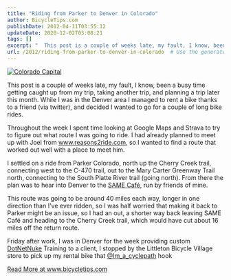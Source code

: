 ```yaml
---
title: "Riding from Parker to Denver in Colorado"
author: BicycleTips.com
publishDate: 2012-04-11T03:55:12
updateDate: 2020-12-02T03:08:21
tags: []
excerpt: "  This post is a couple of weeks late, my fault, I know, been a busy time getting caught up from my trip, taking another trip, and planning a trip later this month. While I was in the Denver area I managed to rent a bike thanks to a friend (via twitter), and decided I wanted to go for a couple of long bike rides.  Throughout the week I spent time looking at Google Maps and Strava to try to figure out what route I was going to ride. I had already planned to meet up with Joel from www.reasons2ride.com, so I wanted to find a route that worked out well with a place to meet him.  I settled on a ride from Parker Colorado, north up the Cherry Creek trail, connecting west to the C-470 trail, out to the Mary Carter Greenway Trail north, connecting to the South Platte River trail (going north). From there the plan was to hear into Denver to the SAME Café, run by friends of mine.  This route was going to be around 40 miles each way, longer in one direction than I've ever ridden, so I was half worried that making it back to Parker might be an issue, so I had an out, a shorter way back leaving SAME Café and heading to the Cherry Creek trail, which would have cut about 16 miles off the return route.  Friday after work, I was in Denver for the week providing custom DotNetNuke Training to a client, I stopped by the Littleton Bicycle Village store to pick up my rental bike that @Im_a_cyclepath hook "
url: /2012/riding-from-parker-to-denver-in-colorado  # Use the generated URL with year
---
```

<p><a data-ob_caption="Parker Colorado Trip" data-ob_link="TEST" data-ob_linktext="View Larger" data-ob_share="false" href="https://www.bicycletips.com/portals/18/content/3-12/header_705.jpg" name="TEST" rel="lightbox"><img alt="Colorado Capital" src="https://www.bicycletips.com/portals/18/content/3-12/header_705.jpg" /></a></p>  <p>This post is a couple of weeks late, my fault, I know, been a busy time getting caught up from my trip, taking another trip, and planning a trip later this month. While I was in the Denver area I managed to rent a bike thanks to a friend (via twitter), and decided I wanted to go for a couple of long bike rides.</p>  <p>Throughout the week I spent time looking at Google Maps and Strava to try to figure out what route I was going to ride. I had already planned to meet up with Joel from <a href="https://www.reasons2ride.com">www.reasons2ride.com</a>, so I wanted to find a route that worked out well with a place to meet him.</p>  <p>I settled on a ride from Parker Colorado, north up the Cherry Creek trail, connecting west to the C-470 trail, out to the Mary Carter Greenway Trail north, connecting to the South Platte River trail (going north). From there the plan was to hear into Denver to the <a href="https://www.soallmayeat.org/" target="_blank">SAME Café</a>, run by friends of mine.</p>  <p>This route was going to be around 40 miles each way, longer in one direction than I've ever ridden, so I was half worried that making it back to Parker might be an issue, so I had an out, a shorter way back leaving SAME Café and heading to the Cherry Creek trail, which would have cut about 16 miles off the return route.</p>  <p>Friday after work, I was in Denver for the week providing custom <a href="https://www.dotnetnuke.com" target="_blank">DotNetNuke</a> Training to a client, I stopped by the Littleton Bicycle Village store to pick up my rental bike that <a href="https://twitter.com/#!/Im_a_cyclepath" target="_blank">@Im_a_cyclepath</a> hook</p>  <a href="https://www.bicycletips.com/riding-from-parker-to-denver-in-colorado">Read More at www.bicycletips.com</a>
